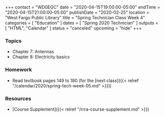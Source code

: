 +++
contact = "WD0EGC"
date = "2020-04-15T19:00:00-05:00"
endTime = "2020-04-15T21:00:00-05:00"
publishDate = "2020-02-25"
location = "West Fargo Public Library"
title = "Spring Technician Class Week 4"
categories = [ "Education" ]
dates = [ "Spring 2020 Technician" ]
outputs = [ "HTML", "Calendar" ]
status = "canceled"
upcoming = "hide"
+++
### Topics

* Chapter 7: Antennas
* Chapter 8: Electricity basics

### Homework

* Read textbook pages 149 to 180 (for the [next class]({{< relref "/calendar/2020/spring-tech-week-05.md" >}}))

### Resources

* [Course Supplement]({{< relref "/rrra-course-supplement.md" >}})
<!--* [Syllabus](/s/2xabO1oD5mbpVRh)-->
